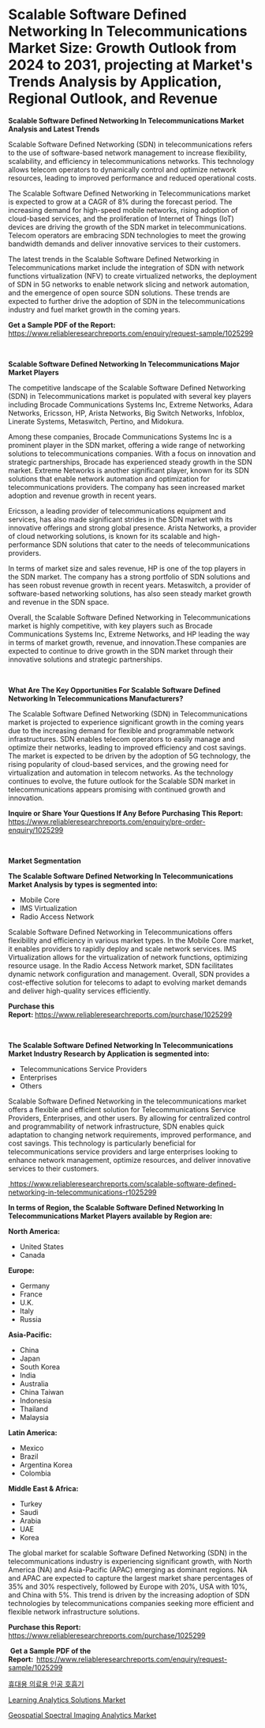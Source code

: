 <p><h1>Scalable Software Defined Networking In Telecommunications Market Size: Growth Outlook from 2024 to 2031, projecting at Market's Trends Analysis by Application, Regional Outlook, and Revenue</h1></p><p><strong>Scalable Software Defined Networking In Telecommunications Market Analysis and Latest Trends</strong></p>
<p><p>Scalable Software Defined Networking (SDN) in telecommunications refers to the use of software-based network management to increase flexibility, scalability, and efficiency in telecommunications networks. This technology allows telecom operators to dynamically control and optimize network resources, leading to improved performance and reduced operational costs.</p><p>The Scalable Software Defined Networking in Telecommunications market is expected to grow at a CAGR of 8% during the forecast period. The increasing demand for high-speed mobile networks, rising adoption of cloud-based services, and the proliferation of Internet of Things (IoT) devices are driving the growth of the SDN market in telecommunications. Telecom operators are embracing SDN technologies to meet the growing bandwidth demands and deliver innovative services to their customers.</p><p>The latest trends in the Scalable Software Defined Networking in Telecommunications market include the integration of SDN with network functions virtualization (NFV) to create virtualized networks, the deployment of SDN in 5G networks to enable network slicing and network automation, and the emergence of open source SDN solutions. These trends are expected to further drive the adoption of SDN in the telecommunications industry and fuel market growth in the coming years.</p></p>
<p><strong>Get a Sample PDF of the Report:&nbsp;</strong> <a href="https://www.reliableresearchreports.com/enquiry/request-sample/1025299">https://www.reliableresearchreports.com/enquiry/request-sample/1025299</a></p>
<p>&nbsp;</p>
<p><strong>Scalable Software Defined Networking In Telecommunications Major Market Players</strong></p>
<p><p>The competitive landscape of the Scalable Software Defined Networking (SDN) in Telecommunications market is populated with several key players including Brocade Communications Systems Inc, Extreme Networks, Adara Networks, Ericsson, HP, Arista Networks, Big Switch Networks, Infoblox, Linerate Systems, Metaswitch, Pertino, and Midokura. </p><p>Among these companies, Brocade Communications Systems Inc is a prominent player in the SDN market, offering a wide range of networking solutions to telecommunications companies. With a focus on innovation and strategic partnerships, Brocade has experienced steady growth in the SDN market. Extreme Networks is another significant player, known for its SDN solutions that enable network automation and optimization for telecommunications providers. The company has seen increased market adoption and revenue growth in recent years.</p><p>Ericsson, a leading provider of telecommunications equipment and services, has also made significant strides in the SDN market with its innovative offerings and strong global presence. Arista Networks, a provider of cloud networking solutions, is known for its scalable and high-performance SDN solutions that cater to the needs of telecommunications providers.</p><p>In terms of market size and sales revenue, HP is one of the top players in the SDN market. The company has a strong portfolio of SDN solutions and has seen robust revenue growth in recent years. Metaswitch, a provider of software-based networking solutions, has also seen steady market growth and revenue in the SDN space.</p><p>Overall, the Scalable Software Defined Networking in Telecommunications market is highly competitive, with key players such as Brocade Communications Systems Inc, Extreme Networks, and HP leading the way in terms of market growth, revenue, and innovation.These companies are expected to continue to drive growth in the SDN market through their innovative solutions and strategic partnerships.</p></p>
<p>&nbsp;</p>
<p><strong>What Are The Key Opportunities For Scalable Software Defined Networking In Telecommunications Manufacturers?</strong></p>
<p><p>The Scalable Software Defined Networking (SDN) in Telecommunications market is projected to experience significant growth in the coming years due to the increasing demand for flexible and programmable network infrastructures. SDN enables telecom operators to easily manage and optimize their networks, leading to improved efficiency and cost savings. The market is expected to be driven by the adoption of 5G technology, the rising popularity of cloud-based services, and the growing need for virtualization and automation in telecom networks. As the technology continues to evolve, the future outlook for the Scalable SDN market in telecommunications appears promising with continued growth and innovation.</p></p>
<p><strong>Inquire or Share Your Questions If Any Before Purchasing This Report:</strong> <a href="https://www.reliableresearchreports.com/enquiry/pre-order-enquiry/1025299">https://www.reliableresearchreports.com/enquiry/pre-order-enquiry/1025299</a></p>
<p>&nbsp;</p>
<p><strong>Market Segmentation</strong></p>
<p><strong>The Scalable Software Defined Networking In Telecommunications Market Analysis by types is segmented into:</strong></p>
<p><ul><li>Mobile Core</li><li>IMS Virtualization</li><li>Radio Access Network</li></ul></p>
<p><p>Scalable Software Defined Networking in Telecommunications offers flexibility and efficiency in various market types. In the Mobile Core market, it enables providers to rapidly deploy and scale network services. IMS Virtualization allows for the virtualization of network functions, optimizing resource usage. In the Radio Access Network market, SDN facilitates dynamic network configuration and management. Overall, SDN provides a cost-effective solution for telecoms to adapt to evolving market demands and deliver high-quality services efficiently.</p></p>
<p><strong>Purchase this Report:&nbsp;</strong><a href="https://www.reliableresearchreports.com/purchase/1025299">https://www.reliableresearchreports.com/purchase/1025299</a></p>
<p>&nbsp;</p>
<p><strong>The Scalable Software Defined Networking In Telecommunications Market Industry Research by Application is segmented into:</strong></p>
<p><ul><li>Telecommunications Service Providers</li><li>Enterprises</li><li>Others</li></ul></p>
<p><p>Scalable Software Defined Networking in the telecommunications market offers a flexible and efficient solution for Telecommunications Service Providers, Enterprises, and other users. By allowing for centralized control and programmability of network infrastructure, SDN enables quick adaptation to changing network requirements, improved performance, and cost savings. This technology is particularly beneficial for telecommunications service providers and large enterprises looking to enhance network management, optimize resources, and deliver innovative services to their customers.</p></p>
<p><a href="https://www.reliableresearchreports.com/scalable-software-defined-networking-in-telecommunications-r1025299">&nbsp;https://www.reliableresearchreports.com/scalable-software-defined-networking-in-telecommunications-r1025299</a></p>
<p><strong>In terms of Region, the Scalable Software Defined Networking In Telecommunications Market Players available by Region are:</strong></p>
<p>
    <p> <strong> North America: </strong>
        <ul>
            <li>United States</li>
            <li>Canada</li>
        </ul>
        </p> 
    <p> <strong> Europe: </strong>
        <ul>
            <li>Germany</li>
            <li>France</li>
            <li>U.K.</li>
            <li>Italy</li>
            <li>Russia</li>
        </ul>
        </p> 
    <p> <strong> Asia-Pacific: </strong>
        <ul>
            <li>China</li>
            <li>Japan</li>
            <li>South Korea</li>
            <li>India</li>
            <li>Australia</li>
            <li>China Taiwan</li>
            <li>Indonesia</li>
            <li>Thailand</li>
            <li>Malaysia</li>
        </ul>
        </p> 
    <p> <strong> Latin America: </strong>
        <ul>
            <li>Mexico</li>
            <li>Brazil</li>
            <li>Argentina Korea</li>
            <li>Colombia</li>
        </ul>
        </p> 
    <p> <strong> Middle East & Africa: </strong>
        <ul>
            <li>Turkey</li>
            <li>Saudi</li>
            <li>Arabia</li>
            <li>UAE</li>
            <li>Korea</li>
        </ul>
    </p>
    </p>
<p><p>The global market for scalable Software Defined Networking (SDN) in the telecommunications industry is experiencing significant growth, with North America (NA) and Asia-Pacific (APAC) emerging as dominant regions. NA and APAC are expected to capture the largest market share percentages of 35% and 30% respectively, followed by Europe with 20%, USA with 10%, and China with 5%. This trend is driven by the increasing adoption of SDN technologies by telecommunications companies seeking more efficient and flexible network infrastructure solutions.</p></p>
<p><strong>Purchase this Report: </strong><a href="https://www.reliableresearchreports.com/purchase/1025299">https://www.reliableresearchreports.com/purchase/1025299</a></p>
<p>&nbsp;<strong>Get a Sample PDF of the Report:&nbsp;&nbsp;</strong><a href="https://www.reliableresearchreports.com/enquiry/request-sample/1025299">https://www.reliableresearchreports.com/enquiry/request-sample/1025299</a></p>
<p><strong></strong></p>
<p><p><a href="https://github.com/RonSpencer61/Market-Research-Report-List-1/blob/main/427311354781.md">휴대용 의료용 인공 호흡기</a></p><p><a href="https://github.com/NaomieConner2023/Market-Research-Report-List-1/blob/main/learning-analytics-solutions-market.md">Learning Analytics Solutions Market</a></p><p><a href="https://github.com/EbonyHane1955/Market-Research-Report-List-1/blob/main/geospatial-spectral-imaging-analytics-market.md">Geospatial Spectral Imaging Analytics Market</a></p></p>